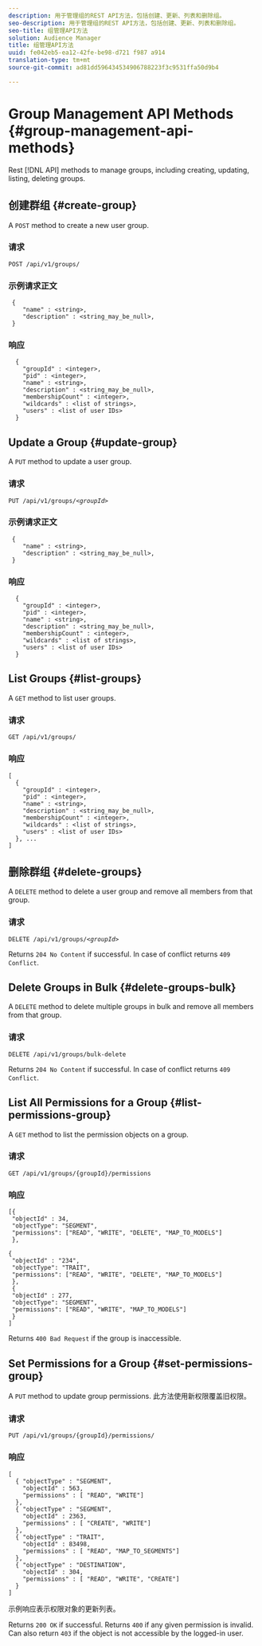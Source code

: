 ```yaml
---
description: 用于管理组的REST API方法，包括创建、更新、列表和删除组。
seo-description: 用于管理组的REST API方法，包括创建、更新、列表和删除组。
seo-title: 组管理API方法
solution: Audience Manager
title: 组管理API方法
uuid: fe042eb5-ea12-42fe-be98-d721 f987 a914
translation-type: tm+mt
source-git-commit: ad81dd596434534906788223f3c9531ffa50d9b4

---
```



# Group Management API Methods {#group-management-api-methods}

Rest [!DNL API] methods to manage groups, including creating, updating, listing, deleting groups.

<!-- c_rest_api_user_man_group.xml -->

## 创建群组 {#create-group}

A `POST` method to create a new user group.

<!-- r_rest_api_group_create.xml -->

### 请求

`POST /api/v1/groups/`

### 示例请求正文

```
 {
    "name" : <string>,
    "description" : <string_may_be_null>,
 }
```

### 响应

```
  {
    "groupId" : <integer>,
    "pid" : <integer>,
    "name" : <string>,
    "description" : <string_may_be_null>,
    "membershipCount" : <integer>,
    "wildcards" : <list of strings>,
    "users" : <list of user IDs>
  }
```

## Update a Group {#update-group}

A `PUT` method to update a user group.

<!--
r_rest_api_group_update.xml
-->

### 请求

`PUT /api/v1/groups/`*`<groupId>`*

### 示例请求正文

```
 {
    "name" : <string>,
    "description" : <string_may_be_null>,
 }
```

### 响应

```
  {
    "groupId" : <integer>,
    "pid" : <integer>,
    "name" : <string>,
    "description" : <string_may_be_null>,
    "membershipCount" : <integer>,
    "wildcards" : <list of strings>,
    "users" : <list of user IDs>
  }
```

## List Groups {#list-groups}

A `GET` method to list user groups.

<!--
r_rest_api_group_list.xml
-->

### 请求

`GET /api/v1/groups/`

### 响应

```
[
  { 
    "groupId" : <integer>,
    "pid" : <integer>,
    "name" : <string>,
    "description" : <string_may_be_null>,
    "membershipCount" : <integer>,
    "wildcards" : <list of strings>,
    "users" : <list of user IDs>
  }, ...
]
```

## 删除群组 {#delete-groups}

A `DELETE` method to delete a user group and remove all members from that group.

<!-- r_rest_api_group_delete.xml -->

### 请求

`DELETE /api/v1/groups/`*`<groupId>`*

Returns `204 No Content` if successful. In case of conflict returns `409 Conflict`.

## Delete Groups in Bulk {#delete-groups-bulk}

A `DELETE` method to delete multiple groups in bulk and remove all members from that group.

<!-- r_rest_api_group_delete_bulk.xml -->

### 请求

`DELETE /api/v1/groups/bulk-delete`

Returns `204 No Content` if successful. In case of conflict returns `409 Conflict`.

## List All Permissions for a Group {#list-permissions-group}

A `GET` method to list the permission objects on a group.

<!-- r_rest_api_perm_list_group.xml -->

### 请求

`GET /api/v1/groups/{groupId}/permissions`

### 响应

```
[{
 "objectId" : 34,
 "objectType": "SEGMENT",
 "permissions": ["READ", "WRITE", "DELETE", "MAP_TO_MODELS"]
 },

{
 "objectId" : "234",
 "objectType": "TRAIT",
 "permissions": ["READ", "WRITE", "DELETE", "MAP_TO_MODELS"]
 },
 {
 "objectId" : 277,
 "objectType": "SEGMENT",
 "permissions": ["READ", "WRITE", "MAP_TO_MODELS"]
 }
]
```

Returns `400 Bad Request` if the group is inaccessible.

## Set Permissions for a Group {#set-permissions-group}

A `PUT` method to update group permissions. 此方法使用新权限覆盖旧权限。

<!-- r_rest_api_perm_set.xml -->

### 请求

`PUT /api/v1/groups/{groupId}/permissions/`

### 响应

```
[ 
  { "objectType" : "SEGMENT",
    "objectId" : 563,
    "permissions" : [ "READ", "WRITE"]
  },
  { "objectType" : "SEGMENT",
    "objectId" : 2363,
    "permissions" : [ "CREATE", "WRITE"]
  },
  { "objectType" : "TRAIT",
    "objectId" : 83498,
    "permissions" : [ "READ", "MAP_TO_SEGMENTS"]
  },
  { "objectType" : "DESTINATION",
    "objectId" : 304,
    "permissions" : [ "READ", "WRITE", "CREATE"]
  }
]
```

示例响应表示权限对象的更新列表。

Returns `200 OK` if successful. Returns `400` if any given permission is invalid. Can also return `403` if the object is not accessible by the logged-in user.